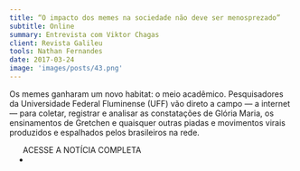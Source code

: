 ```yaml
---
title: “O impacto dos memes na sociedade não deve ser menosprezado”
subtitle: Online
summary: Entrevista com Viktor Chagas
client: Revista Galileu
tools: Nathan Fernandes
date: 2017-03-24
image: 'images/posts/43.png'
---
```


Os memes ganharam um novo habitat: o meio acadêmico. Pesquisadores da Universidade Federal Fluminense (UFF) vão direto a campo — a internet — para coletar, registrar e analisar as constatações de Glória Maria, os ensinamentos de Gretchen e quaisquer outras piadas e movimentos virais produzidos e espalhados pelos brasileiros na rede.

<div class="post__share"><ul class="share__list list-reset">ACESSE A NOTÍCIA COMPLETA<li class="share__item" style="margin-left: 10px"><a class="share__link share__facebook" style="background: #fa5657" href="https://revistagalileu.globo.com/Sociedade/noticia/2017/03/o-impacto-dos-memes-na-sociedade-nao-deve-ser-menosprezado.html" title="Link" rel="nofollow"><i class="fa-solid fa-link"></i></a></li></ul></div>
<!-- <div class="gallery-box"><div class="gallery"><img src="/clipping/images/example-1.jpg" loading="lazy" alt="Project"><img src="/clipping/images/example-2.jpg" loading="lazy" alt="Project"></div><em>Gallery / <a href="https://www.freepik.com/" target="_blank">Freepic</a></em></div> -->